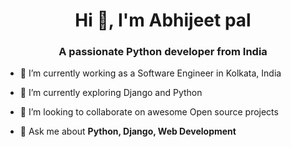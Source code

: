 <h1 align="center">Hi 👋, I'm Abhijeet pal</h1>
<h3 align="center">A passionate Python developer from India</h3>

- 🔭 I’m currently working as a Software Engineer in Kolkata, India

- 🌱 I’m currently exploring Django and Python

- 👯 I’m looking to collaborate on awesome Open source projects

- 💬 Ask me about **Python, Django, Web Development**

<!-- BLOG-POST-LIST:START -->
<!-- BLOG-POST-LIST:END -->
